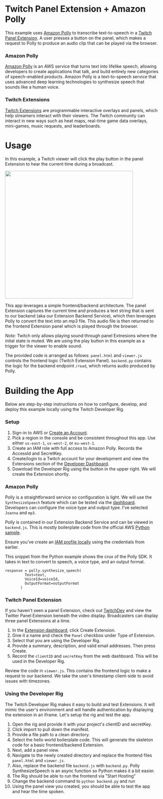 # Twitch Panel Extension + Amazon Polly

This example uses [Amazon Polly](https://aws.amazon.com/polly/) to transcribe text-to-speech in a [Twitch Panel Extension](https://www.twitch.tv/p/extensions/). A user presses a button on the panel, which makes a request to Polly to produce an audio clip that can be played via the browser. 

### Amazon Polly

[Amazon Polly](https://aws.amazon.com/polly/) is an AWS service that turns text into lifelike speech, allowing developers to create applications that talk, and build entirely new categories of speech-enabled products. Amazon Polly is a text-to-speech service that uses advanced deep learning technologies to synthesize speech that sounds like a human voice.

### Twitch Extensions 
[Twitch Extensions](https://www.twitch.tv/p/extensions/) are programmable interactive overlays and panels, which help streamers interact with their viewers. The Twitch community can interact in new ways such as heat maps, real-time game data overlays, mini-games, music requests, and leaderboards.

# Usage 

In this example, a Twitch viewer will click the play button in the panel Extension to hear the current time during a broadcast.

<img src="https://github.com/mauerbac/amazon-polly-twitch-extension/blob/master/panel.png" width="420">

This app leverages a simple frontend/backend architecture. The panel Extension captures the current time and produces a text string that is sent to our backend (aka our Extension Backend Service), which then leverages Polly to convert the text into an mp3 file. This audio file is then returned to the frontend Extension panel which is played through the browser. 

*Note:* Twitch only allows playing sound through panel Extnesions where the inital state is muted. We are using the play button in this example as a trigger for the viewer to enable sound.

The provided code is arranged as follows: `panel.html` and `viewer.js` controls the frontend logic (Twitch Extension Panel). `backend.py` contains the logic for the backend endpoint `/read`, which returns audio produced by Polly.  

# Building the App

Below are step-by-step instructions on how to configure, develop, and deploy this example locally using the Twitch Developer Rig.  

### Setup

1. Sign-in to AWS or [Create an Account](https://us-west-2.console.aws.amazon.com).
2. Pick a region in the console and be consistent throughout this app. Use either `us-east-1`, `us-west-2`, or `eu-west-1`.
3. Create an IAM role with full access to Amazon Polly. Records the AccessId and SecretKey.
4. Create/login to a Twitch account for your development and view the Extensions section of the [Developer Dashboard](https://dev.twitch.tv/dashboard/extensions).
5. Download the Developer Rig using the button in the upper right. We will create the Extension shortly.  

### Amazon Polly

Polly is a straightforward service so configuration is light. We will use the `SynthesizeSpeech` feature which can be tested via the [dashboard](https://console.aws.amazon.com/polly/home/SynthesizeSpeech). Developers can configure the voice type and output type. I've selected `Joanna` and `mp3`. 
 
Polly is contained in our Extension Backend Service and can be viewed in `backend.js`. This is mostly boilerplate code from the official AWS [Python sample](https://docs.aws.amazon.com/polly/latest/dg/example-Python-server-code.html). 

Ensure you’ve create an [IAM profile locally](https://docs.aws.amazon.com/cli/latest/userguide/cli-configure-role.html) using the credentials from earlier. 

This snippet from the Python example shows the crux of the Polly SDK. It takes in text to convert to speech, a voice type, and an output format. 
```
response = polly.synthesize_speech(
         Text=text,
         VoiceId=voiceId,
         OutputFormat=outputFormat
       )
```

### Twitch Panel Extension

If you haven't seen a panel Extension, check out [TwitchDev](https://www.twitch.tv/twitchdev) and view the Twitter Panel Extension beneath the video display. Broadcasters can display three panel Extensions at a time.

1. In the [Extension dashboard](https://dev.twitch.tv/dashboard/extensions), click Create Extension.
2. Give it a name and check the `Panel` checkbox under Type of Extension.
3. Select that you are using the Developer Rig.
4. Provide a summary, description, and valid email addresses. Then press Create. 
5. Record the `clientID` and `secretKey` from the web dashboard. This will be used in the Developer Rig.

Review the code in `viewer.js`. This contains the frontend logic to make a request to our backend. We take the user's timestamp client-side to avoid issues with timezones.


### Using the Developer Rig

The Twitch Developer Rig makes it easy to build and test Extensions. It will mimic the user's environment and will handle authentication by displaying the extension in an iframe. Let's setup the rig and test the app. 

1. Open the rig and provide it with your project's clientID and secretKey.
2. Click import to pull down the manifest. 
3. Provide a file path to a clean directory. 
4. Select the hello world boilerplate code. This will generate the skeleton code for a basic frontend/backend Extension.   
5. Next, add a panel view. 
6. Navigate to the newly created directory and replace the frontend files `panel.html` and `viewer.js`.
7. Also, replace the backend file `backend.js` with `backend.py`. Polly SynthesizeSpeech is an async function so Python makes it a bit easier. 
8. The Rig should be able to run the frontend via "Start Hosting"
9. Change the backend command to `python backend.py` and run 
10. Using the panel view you created, you should be able to test the app and hear the time spoken.
